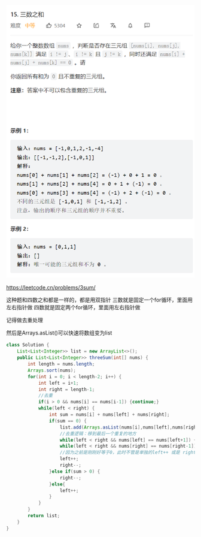 ![img.png](img.png)    

<https://leetcode.cn/problems/3sum/>   

这种题和四数之和都是一样的，都是用双指针
三数就是固定一个for循环，里面用左右指针做
四数就是固定两个for循环，里面用左右指针做  
  
记得做去重处理   

然后是Arrays.asList()可以快速将数组变为list   
```java
class Solution {
    List<List<Integer>> list = new ArrayList<>();
    public List<List<Integer>> threeSum(int[] nums) {
        int length = nums.length;
        Arrays.sort(nums);
        for(int i = 0; i < length-2; i++) {
            int left = i+1;
            int right = length-1;
            //去重
            if(i > 0 && nums[i] == nums[i-1]) {continue;}
            while(left < right) {
                int sum = nums[i] + nums[left] + nums[right];
                if(sum == 0) {
                    list.add(Arrays.asList(nums[i],nums[left],nums[right]));
                    //去重逻辑：移到最后一个重复的地方
                    while(left < right && nums[left] == nums[left+1]) {left++;}
                    while(left < right && nums[right] == nums[right-1]) {right--;}
                    //因为之前是刚刚好等于0，此时不管是单独的left++ 或是 right--都会使num不等于0，所以单独的移动左右指针没有意义
                    left++;
                    right--;
                }else if(sum > 0) {
                    right--;
                }else{
                    left++;
                }
            }
        }
        return list;
    }
}
```  

